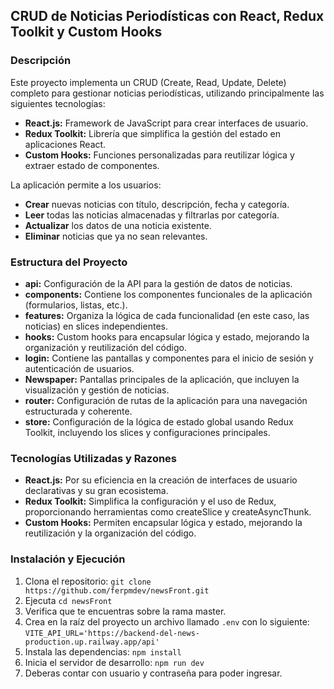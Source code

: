 ## CRUD de Noticias Periodísticas con React, Redux Toolkit y Custom Hooks

### Descripción

Este proyecto implementa un CRUD (Create, Read, Update, Delete) completo para gestionar noticias periodísticas, utilizando principalmente las siguientes tecnologías:

- **React.js:** Framework de JavaScript para crear interfaces de usuario.
- **Redux Toolkit:** Librería que simplifica la gestión del estado en aplicaciones React.
- **Custom Hooks:** Funciones personalizadas para reutilizar lógica y extraer estado de componentes.

La aplicación permite a los usuarios:

- **Crear** nuevas noticias con título, descripción, fecha y categoría.
- **Leer** todas las noticias almacenadas y filtrarlas por categoría.
- **Actualizar** los datos de una noticia existente.
- **Eliminar** noticias que ya no sean relevantes.

### Estructura del Proyecto

- **api:** Configuración de la API para la gestión de datos de noticias.
- **components:** Contiene los componentes funcionales de la aplicación (formularios, listas, etc.).
- **features:** Organiza la lógica de cada funcionalidad (en este caso, las noticias) en slices independientes.
- **hooks:** Custom hooks para encapsular lógica y estado, mejorando la organización y reutilización del código.
- **login:** Contiene las pantallas y componentes para el inicio de sesión y autenticación de usuarios.
- **Newspaper:** Pantallas principales de la aplicación, que incluyen la visualización y gestión de noticias.
- **router:** Configuración de rutas de la aplicación para una navegación estructurada y coherente.
- **store:** Configuración de la lógica de estado global usando Redux Toolkit, incluyendo los slices y configuraciones principales.

### Tecnologías Utilizadas y Razones

- **React.js:** Por su eficiencia en la creación de interfaces de usuario declarativas y su gran ecosistema.
- **Redux Toolkit:** Simplifica la configuración y el uso de Redux, proporcionando herramientas como createSlice y createAsyncThunk.
- **Custom Hooks:** Permiten encapsular lógica y estado, mejorando la reutilización y la organización del código.

### Instalación y Ejecución

1. Clona el repositorio: `git clone https://github.com/ferpmdev/newsFront.git`
2. Ejecuta `cd newsFront`
3. Verifica que te encuentras sobre la rama master.
4. Crea en la raíz del proyecto un archivo llamado `.env` con lo siguiente: `VITE_API_URL='https://backend-del-news-production.up.railway.app/api'`
5. Instala las dependencias: `npm install`
6. Inicia el servidor de desarrollo: `npm run dev`
7. Deberas contar con usuario y contraseña para poder ingresar.